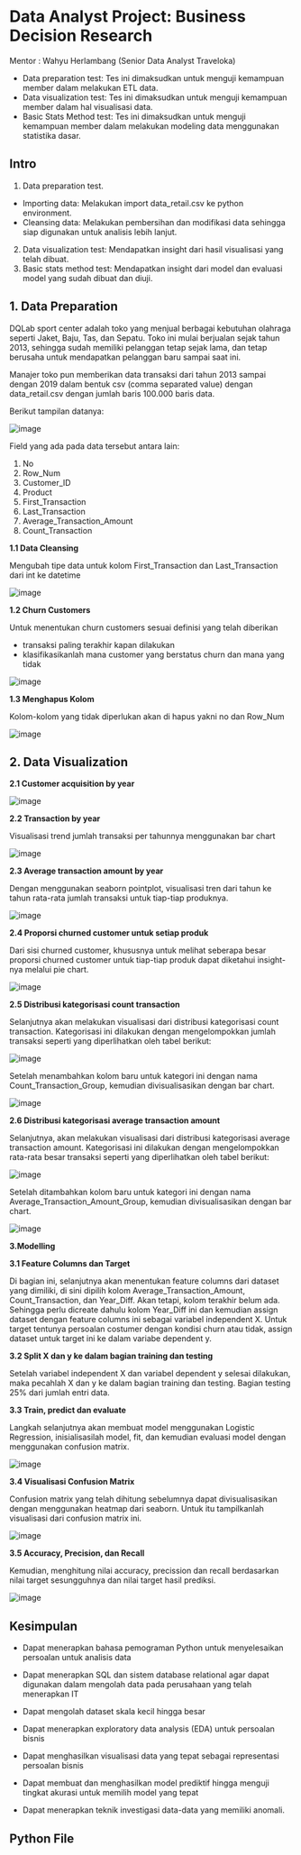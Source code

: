 #  Data Analyst Project: Business Decision Research

Mentor : Wahyu Herlambang (Senior Data Analyst Traveloka)

- Data preparation test: Tes ini dimaksudkan untuk menguji kemampuan member dalam melakukan ETL data.
- Data visualization test: Tes ini dimaksudkan untuk menguji kemampuan member dalam hal visualisasi data.
- Basic Stats Method test: Tes ini dimaksudkan untuk menguji kemampuan member dalam melakukan modeling data menggunakan statistika dasar.

## Intro 
1. Data preparation test.
- Importing data: Melakukan import data_retail.csv ke python environment.
- Cleansing data: Melakukan pembersihan dan modifikasi data sehingga siap digunakan untuk analisis lebih lanjut.
2. Data visualization test: Mendapatkan insight dari hasil visualisasi yang telah dibuat.
3. Basic stats method test: Mendapatkan insight dari model dan evaluasi model yang sudah dibuat dan diuji.
 

## 1. Data Preparation
DQLab sport center adalah toko yang menjual berbagai kebutuhan olahraga seperti Jaket, Baju, Tas, dan Sepatu. Toko ini mulai berjualan sejak tahun 2013, sehingga sudah memiliki pelanggan tetap sejak lama, dan tetap berusaha untuk mendapatkan pelanggan baru sampai saat ini.

Manajer toko pun memberikan data transaksi dari tahun 2013 sampai dengan 2019 dalam bentuk csv (comma separated value) dengan data_retail.csv dengan jumlah baris 100.000 baris data.

Berikut tampilan datanya:

![image](https://user-images.githubusercontent.com/108319934/179982797-6d16b51a-40ca-4f22-a843-f47854aa7cd8.png)

Field yang ada pada data tersebut antara lain:

1. No
2. Row_Num
3. Customer_ID
4. Product
5. First_Transaction
6. Last_Transaction
7. Average_Transaction_Amount
8. Count_Transaction
 
**1.1 Data Cleansing**

Mengubah tipe data untuk kolom First_Transaction dan Last_Transaction dari int ke datetime

![image](https://user-images.githubusercontent.com/108319934/187139511-9df4ace0-0a38-400a-86bf-babecb27200e.png)


**1.2 Churn Customers**

Untuk menentukan churn customers sesuai definisi yang telah diberikan
- transaksi paling terakhir kapan dilakukan
- klasifikasikanlah mana customer yang berstatus churn dan mana yang tidak

![image](https://user-images.githubusercontent.com/108319934/187139677-b503659d-24dd-4cda-b2bc-ef63e3e1f7a4.png)

  
**1.3 Menghapus Kolom**

Kolom-kolom yang tidak diperlukan akan di hapus yakni no dan Row_Num

![image](https://user-images.githubusercontent.com/108319934/187139934-20980698-ddce-4217-b4c0-320cd221d578.png)


## 2. Data Visualization

**2.1 Customer acquisition by year**

![image](https://user-images.githubusercontent.com/108319934/185622425-f685f496-a2ed-4b15-8ba3-3847a07c0439.png)

**2.2 Transaction by year**

Visualisasi trend jumlah transaksi per tahunnya menggunakan bar chart

![image](https://user-images.githubusercontent.com/108319934/185622565-7d136c31-016c-4d85-ac2b-c236ef0b676a.png)

**2.3 Average transaction amount by year**

Dengan menggunakan seaborn pointplot, visualisasi tren dari tahun ke tahun rata-rata jumlah transaksi untuk tiap-tiap produknya.

![image](https://user-images.githubusercontent.com/108319934/185622689-6d0a3d99-d729-44f5-b78d-7ec0ee59cf95.png)

**2.4 Proporsi churned customer untuk setiap produk**

Dari sisi churned customer, khususnya untuk melihat seberapa besar proporsi churned customer untuk tiap-tiap produk dapat diketahui insight-nya melalui pie chart.

![image](https://user-images.githubusercontent.com/108319934/187060051-467f5a08-1582-45a3-a2e9-463eb46357ef.png)

**2.5 Distribusi kategorisasi count transaction**

Selanjutnya akan melakukan visualisasi dari distribusi kategorisasi count transaction. Kategorisasi ini dilakukan dengan mengelompokkan jumlah transaksi seperti yang diperlihatkan oleh tabel berikut:

![image](https://user-images.githubusercontent.com/108319934/187060074-db7b57fc-ca54-43a5-b36f-3ba74f90fa74.png)

Setelah menambahkan kolom baru untuk kategori ini dengan nama Count_Transaction_Group, kemudian divisualisasikan dengan bar chart.

![image](https://user-images.githubusercontent.com/108319934/187060084-3af1020f-d501-436b-b982-a5b0881c01fb.png)

**2.6 Distribusi kategorisasi average transaction amount**

Selanjutnya, akan melakukan visualisasi dari distribusi kategorisasi average transaction amount. Kategorisasi ini dilakukan dengan mengelompokkan rata-rata besar transaksi seperti yang diperlihatkan oleh tabel berikut:

![image](https://user-images.githubusercontent.com/108319934/187060140-761e33b1-6c0b-4ef5-8cf5-6a168d66468c.png)

Setelah ditambahkan kolom baru untuk kategori ini dengan nama Average_Transaction_Amount_Group, kemudian divisualisasikan dengan bar chart.

![image](https://user-images.githubusercontent.com/108319934/187060148-2b3ada19-ead1-4f30-96f3-cc893a731154.png)

**3.Modelling**

**3.1 Feature Columns dan Target**

Di bagian ini, selanjutnya akan menentukan feature columns dari dataset yang dimiliki, di sini dipilih kolom Average_Transaction_Amount, Count_Transaction, dan Year_Diff. Akan tetapi, kolom terakhir belum ada. Sehingga perlu dicreate dahulu kolom Year_Diff ini dan kemudian assign dataset dengan feature columns ini sebagai variabel independent X. Untuk target tentunya persoalan costumer dengan kondisi churn atau tidak, assign dataset untuk target ini ke dalam variabe dependent y.

**3.2 Split X dan y ke dalam bagian training dan testing**

Setelah variabel independent X dan variabel dependent y selesai dilakukan, maka pecahlah X dan y ke dalam bagian training dan testing. Bagian testing 25% dari jumlah entri data.

**3.3 Train, predict dan evaluate**

Langkah selanjutnya akan membuat model menggunakan Logistic Regression, inisialisasilah model, fit, dan kemudian evaluasi model dengan menggunakan confusion matrix.

![image](https://user-images.githubusercontent.com/108319934/187141588-55155752-b533-4cc2-a632-15a9d93a32cf.png)


**3.4 Visualisasi Confusion Matrix**

Confusion matrix yang telah dihitung sebelumnya dapat divisualisasikan dengan menggunakan heatmap dari seaborn. Untuk itu tampilkanlah visualisasi dari confusion matrix ini.

![image](https://user-images.githubusercontent.com/108319934/187141794-1cdd47d9-4471-4cb3-ac88-804d8956aa1f.png)

**3.5  Accuracy, Precision, dan Recall**

Kemudian, menghitung nilai accuracy, precission dan recall berdasarkan nilai target sesungguhnya dan nilai target hasil prediksi.

![image](https://user-images.githubusercontent.com/108319934/187141947-1d8bf8d4-7ddb-44b4-b0df-a73437f40c7b.png)

## Kesimpulan
- Dapat menerapkan bahasa pemograman Python untuk menyelesaikan persoalan untuk analisis data

- Dapat menerapkan SQL dan sistem database relational agar dapat digunakan dalam mengolah data pada perusahaan yang telah menerapkan IT

- Dapat mengolah dataset skala kecil hingga besar

- Dapat menerapkan exploratory data analysis (EDA) untuk persoalan bisnis

- Dapat menghasilkan visualisasi data yang tepat sebagai representasi persoalan bisnis

- Dapat membuat dan menghasilkan model prediktif hingga menguji tingkat akurasi untuk memilih model yang tepat

- Dapat menerapkan teknik investigasi data-data yang memiliki anomali.


## Python File


